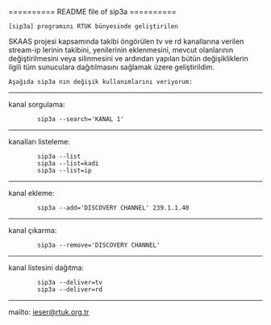 ========== README file of sip3a ==========


    [sip3a] programını RTÜK bünyesinde geliştirilen
SKAAS projesi kapsamında takibi öngörülen tv ve
rd kanallarına verilen stream-ip lerinin takibini,
yenilerinin eklenmesini, mevcut olanlarının 
değiştirilmesini veya silinmesini ve ardından 
yapılan bütün değişikliklerin ilgili tüm sunuculara
dağıtılmasını sağlamak üzere geliştirildim.
    
    Aşağıda sip3a nın değişik kullanımlarını veriyorum:


------------------------------------------------------
kanal sorgulama:

            sip3a --search='KANAL 1'
------------------------------------------------------
kanalları listeleme:

            sip3a --list
            sip3a --list=kadi
            sip3a --list=ip
------------------------------------------------------
kanal ekleme:

            sip3a --add='DISCOVERY CHANNEL' 239.1.1.40
------------------------------------------------------
kanal çıkarma:

            sip3a --remove='DISCOVERY CHANNEL'
------------------------------------------------------
kanal listesini dağıtma:

            sip3a --deliver=tv
            sip3a --deliver=rd
------------------------------------------------------

mailto: ieser@rtuk.org.tr
